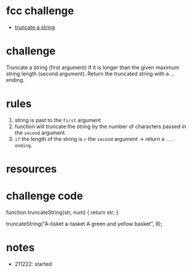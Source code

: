 # fcc challenge
- [truncate a string]()

# challenge
Truncate a string (first argument) if it is longer than the given maximum string length (second argument). Return the truncated string with a ... ending.

# rules
1. string is past to the `first` argument
2. function will truncate the string by the number of characters passed in the `second` argument. 
3. `if` the length of the string is `>` the `second` argument -> return a `...` `ending`. 

# resources

# challenge code
function truncateString(str, num) {
  return str;
}

truncateString("A-tisket a-tasket A green and yellow basket", 8);

# notes
- 211222: started